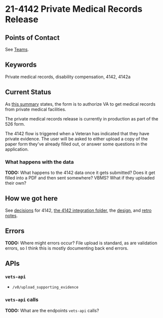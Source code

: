 # 21-4142 Private Medical Records Release


## Points of Contact
See [Teams](/Products/Disability#team).

## Keywords
Private medical records, disability compensation, 4142, 4142a

## Current Status
As [this summary](/Products/Disability/Disability%20526EZ/BAH-526/discovery/prior-research/forms#release-of-private-medical-records) states, the form is to authorize VA to get medical records from private medical facilities.

The private medical records release is currently in production as part of the 526 form.

The 4142 flow is triggered when a Veteran has indicated that they have private evidence. The user will be asked to either upload a copy of the paper form they've already filled out, or answer some questions in the application.

### What happens with the data
**TODO:** What happens to the 4142 data once it gets submitted? Does it get filled into a PDF and then sent somewhere? VBMS? What if they uploaded their own?

## How we got here
See [decisions](/Products/Disability/Disability%20526EZ/BAH-526/decisions.md) for 4142, [the 4142 integration folder](/Products/Disability/Disability%20526EZ/BAH-526/engineering/526-4142-integration), the [design](/Products/Disability/Disability%20526EZ/BAH-526/design/4142-4142a%20Medical%20Records), and [retro notes](/Products/Disability/Disability%20526EZ/BAH-526/4142_Retro_Notes.md).

## Errors
**TODO:** Where might errors occur? File upload is standard, as are validation errors, so I think this is mostly documenting back end errors.

## APIs
### `vets-api`
- `/v0/upload_supporting_evidence`
### `vets-api` calls
**TODO:** What are the endpoints `vets-api` calls?
